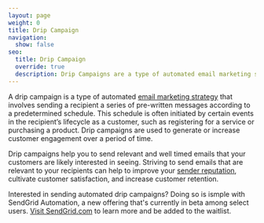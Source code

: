 ```yaml
---
layout: page
weight: 0
title: Drip Campaign
navigation:
  show: false
seo:
  title: Drip Campaign
  override: true
  description: Drip Campaigns are a type of automated email marketing strategy.
---
```


A drip campaign is a type of automated [email marketing strategy]({{root_url}}/glossary/email-marketing/) that involves sending a recipient a series of pre-written messages according to a predetermined schedule. This schedule is often
initiated by certain events in the recipient’s lifecycle as a customer, such as registering for
a service or purchasing a product. Drip campaigns are used to generate or increase customer engagement over a
period of time.

Drip campaigns help you to send relevant and well timed emails that your customers are likely interested in
seeing. Striving to send emails that are relevant to your recipients can help to improve your [sender
reputation](https://sendgrid.com/blog/what-is-a-domain-reputation/), cultivate customer satisfaction, and increase customer retention.

<call-out>
  
Interested in sending automated drip campaigns? Doing so is ismple with SendGrid Automation, a new offering that's currently in beta among select users. [Visit SendGrid.com](https://sendgrid.com/solutions/marketing-automation/) to learn more and be added to the waitlist.

</call-out>
